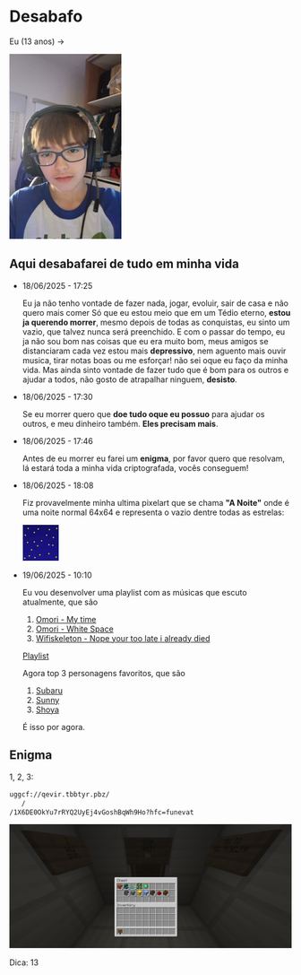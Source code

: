 # Desabafo

Eu (13 anos) ->

<img src="me.jpg" width="200" height="330"/>

## Aqui desabafarei de tudo em minha vida

- 18/06/2025 - 17:25

    Eu ja não tenho vontade de fazer nada, jogar, evoluir, sair de casa e não quero mais comer
    Só que eu estou meio que em um Tédio eterno, **estou ja querendo morrer**, mesmo depois de todas
    as conquistas, eu sinto um vazio, que talvez nunca será preenchido.
    E com o passar do tempo, eu ja não sou bom nas coisas que eu era muito bom, meus amigos se distanciaram
    cada vez estou mais **depressivo**, nem aguento mais ouvir musica, tirar notas boas ou me esforçar!
    não sei oque eu faço da minha vida.
    Mas ainda sinto vontade de fazer tudo que é bom para os outros e ajudar a todos, não gosto de atrapalhar
    ninguem, **desisto**.

- 18/06/2025 - 17:30

    Se eu morrer quero que **doe tudo oque eu possuo** para ajudar os outros, e meu dinheiro também.
    **Eles precisam mais**.

- 18/06/2025 - 17:46

    Antes de eu morrer eu farei um **enigma**, por favor quero que resolvam, lá estará toda a minha vida criptografada, vocês conseguem!

- 18/06/2025 - 18:08

    Fiz provavelmente minha ultima pixelart que se chama **"A Noite"** onde é uma noite normal 64x64 e representa o vazio dentre todas as estrelas:

    ![A Noite](noite_estrelada.png)

- 19/06/2025 - 10:10

    Eu vou desenvolver uma playlist com as músicas que escuto atualmente, que são

    1. [Omori - My time](https://www.youtube.com/watch?v=FdmELnpjTpw)
    2. [Omori - White Space](https://www.youtube.com/watch?v=6AauVYS69S0)
    3. [Wifiskeleton - Nope your too late i already died](https://www.youtube.com/watch?v=I37l6C7UB5w)

    [Playlist](https://www.youtube.com/watch?v=YoENXBMumXA&list=PLIISKsRvZANXTOt029e2NxbPXbuSdkyvE)

    Agora top 3 personagens favoritos, que são

    1. [Subaru](https://rezero.fandom.com/pt-br/wiki/Natsuki_Subaru)
    2. [Sunny](https://omori.fandom.com/wiki/SUNNY)
    3. [Shoya](https://koenokatachi-fandom-com.translate.goog/wiki/Sh%C5%8Dya_Ishida?_x_tr_sl=en&_x_tr_tl=pt&_x_tr_hl=pt&_x_tr_pto=tc)

    É isso por agora.
    
## Enigma

 1, 2, 3:
 ```
 uggcf://qevir.tbbtyr.pbz/
    /
 /1X6DE0OkYu7rRYQ2UyEj4vGoshBqWh9Ho?hfc=funevat
 ```

 ![Minecraft](minecraft.png)

 Dica: 13
